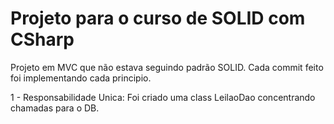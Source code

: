 # Projeto para o curso de SOLID com CSharp

Projeto em MVC que não estava seguindo padrão SOLID. Cada commit feito foi implementando cada principio.

1 - Responsabilidade Unica: Foi criado uma class LeilaoDao concentrando chamadas para o DB.
